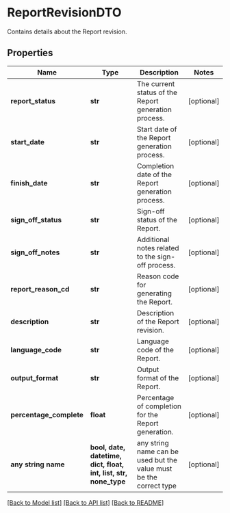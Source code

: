 # ReportRevisionDTO

Contains details about the Report revision.

## Properties
Name | Type | Description | Notes
------------ | ------------- | ------------- | -------------
**report_status** | **str** | The current status of the Report generation process. | [optional] 
**start_date** | **str** | Start date of the Report generation process. | [optional] 
**finish_date** | **str** | Completion date of the Report generation process. | [optional] 
**sign_off_status** | **str** | Sign-off status of the Report. | [optional] 
**sign_off_notes** | **str** | Additional notes related to the sign-off process. | [optional] 
**report_reason_cd** | **str** | Reason code for generating the Report. | [optional] 
**description** | **str** | Description of the Report revision. | [optional] 
**language_code** | **str** | Language code of the Report. | [optional] 
**output_format** | **str** | Output format of the Report. | [optional] 
**percentage_complete** | **float** | Percentage of completion for the Report generation. | [optional] 
**any string name** | **bool, date, datetime, dict, float, int, list, str, none_type** | any string name can be used but the value must be the correct type | [optional]

[[Back to Model list]](../README.md#documentation-for-models) [[Back to API list]](../README.md#documentation-for-api-endpoints) [[Back to README]](../README.md)


